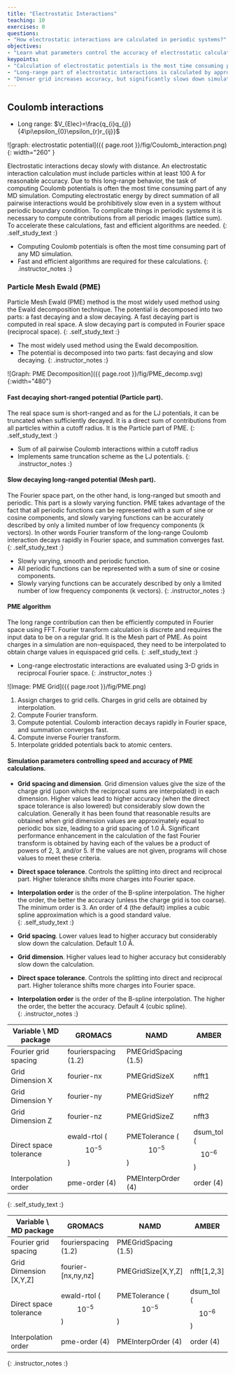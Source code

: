 ```yaml
---
title: "Electrostatic Interactions"
teaching: 10
exercises: 0
questions:
- "How electrostatic interactions are calculated in periodic systems?"
objectives:
- "Learn what parameters control the accuracy of electrostatic calculations"
keypoints:
- "Calculation of electrostatic potentials is the most time consuming part of any MD simulation"
- "Long-range part of electrostatic interactions is calculated by approximating Coulomb potentials on a grid" 
- "Denser grid increases accuracy, but significantly slows down simulation"
---
```

## Coulomb interactions
- Long range: $V_{Elec}=\frac{q_{i}q_{j}}{4\pi\epsilon_{0}\epsilon_{r}r_{ij}}$

![graph: electrostatic potential]({{ page.root }}/fig/Coulomb_interaction.png){: width="260" }

Electrostatic interactions decay slowly with distance. An electrostatic interaction calculation must include particles within at least 100 A for reasonable accuracy. Due to this long-range behavior, the task of computing Coulomb potentials is often the most time consuming part of any MD simulation. Computing electrostatic energy by direct summation of all pairwise interactions would be prohibitively slow even in a system without periodic boundary condition. To complicate things in periodic systems it is necessary to compute contributions from all periodic images (lattice sum). To accelerate these calculations, fast and efficient algorithms are needed.
{: .self_study_text :}

- Computing Coulomb potentials is often the most time consuming part of any MD simulation. 
- Fast and efficient algorithms are required for these calculations.
{: .instructor_notes :}

### Particle Mesh Ewald (PME) 
Particle Mesh Ewald (PME) method is the most widely used method using the Ewald decomposition technique. The potential is decomposed into two parts: a fast decaying and a slow decaying. A fast decaying part is computed in real space. A slow decaying part is computed in Fourier space (reciprocal space). 
{: .self_study_text :}
- The most widely used method using the Ewald decomposition.
- The potential is decomposed into two parts: fast decaying and slow decaying.
{: .instructor_notes :}

![Graph: PME Decomposition]({{ page.root }}/fig/PME_decomp.svg){:width="480"}

#### Fast decaying short-ranged potential (Particle part).
The real space sum is short-ranged and as for the LJ potentials, it can be truncated when sufficiently decayed. It is a direct sum of contributions from all particles within a cutoff radius. It is the Particle part of PME.
{: .self_study_text :}
- Sum of all pairwise Coulomb interactions within a cutoff radius 
- Implements same truncation scheme as the LJ potentials.
{: .instructor_notes :}

#### Slow decaying long-ranged potential (Mesh part).
The Fourier space part, on the other hand, is long-ranged but smooth and periodic. This part is a slowly varying function. PME takes advantage of the fact that all periodic functions can be represented with a sum of sine or cosine components, and slowly varying functions can be accurately described by only a limited number of low frequency components (k vectors). In other words Fourier transform of the long-range Coulomb interaction decays rapidly in Fourier space, and summation converges fast.    
{: .self_study_text :}

- Slowly varying, smooth and periodic function.
- All periodic functions can be represented with a sum of sine or cosine components.
- Slowly varying functions can be accurately described by only a limited number of low frequency components (k vectors).
{: .instructor_notes :}

#### PME algorithm
The long range contribution can then be efficiently computed in Fourier space using FFT. Fourier transform calculation is discrete and requires the input data to be on a regular grid. It is the  Mesh part of PME. As point charges in a simulation are non-equispaced, they need to be interpolated to obtain charge values in equispaced grid cells. 
{: .self_study_text :}
- Long-range electrostatic interactions are evaluated using 3-D grids in reciprocal Fourier space.
{: .instructor_notes :}

![Image: PME Grid]({{ page.root }}/fig/PME.png)

1. Assign charges to grid cells. Charges in grid cells are obtained by interpolation. 
2. Compute Fourier transform. 
3. Compute potential. Coulomb interaction decays rapidly in Fourier space, and summation converges fast.     
4. Compute inverse Fourier transform. 
5. Interpolate gridded potentials back to atomic centers.  

#### Simulation parameters controlling speed and accuracy of PME calculations.
- **Grid spacing and dimension**. Grid dimension values give the size of the charge grid (upon which the reciprocal sums are interpolated) in each dimension. Higher values lead to higher accuracy (when the direct space tolerance is also lowered) but considerably slow down the calculation. Generally it has been found that reasonable results are obtained when grid dimension values are approximately equal to periodic box size, leading to a grid spacing of 1.0 Å. Significant performance enhancement in the calculation of the fast Fourier transform is obtained by having each of the values be a product of powers of 2, 3, and/or 5.  If the values are not given, programs will chose values to meet these criteria.
- **Direct space tolerance**. Controls the splitting into direct and reciprocal part. Higher tolerance shifts more charges into Fourier space.
- **Interpolation order** is the order of the B-spline interpolation. The higher the order, the better the accuracy (unless the charge grid is too coarse). The minimum order is 3. An order of 4 (the default) implies a cubic spline approximation which is a good standard value.  
{: .self_study_text :}

- **Grid spacing**. Lower values lead to higher accuracy but considerably slow down the calculation. Default 1.0 Å. 
- **Grid dimension**. Higher values lead to higher accuracy but considerably slow down the calculation.
- **Direct space tolerance**. Controls the splitting into direct and reciprocal part. Higher tolerance shifts more charges into Fourier space.
- **Interpolation order** is the order of the B-spline interpolation. The higher the order, the better the accuracy. Default 4 (cubic spline).   
{: .instructor_notes :}


| Variable \ MD package | GROMACS                  | NAMD                      | AMBER                  |
|-----------------------|--------------------------|---------------------------|------------------------|
| Fourier grid spacing  | fourierspacing (1.2)     | PMEGridSpacing  (1.5)     |                        |
| Grid Dimension X      | fourier-nx               | PMEGridSizeX              |  nfft1                 |
| Grid Dimension Y      | fourier-ny               | PMEGridSizeY              |  nfft2                 |
| Grid Dimension Z      | fourier-nz               | PMEGridSizeZ              |  nfft3                 |
| Direct space tolerance| ewald-rtol ($$10^{-5}$$) | PMETolerance ($$10^{-5}$$)| dsum_tol ($$10^{-6}$$) |
| Interpolation order   | pme-order (4)            | PMEInterpOrder (4)        | order (4)              |
{: .self_study_text :}

| Variable \ MD package | GROMACS                  | NAMD                      | AMBER                  |
|-----------------------|--------------------------|---------------------------|------------------------|
| Fourier grid spacing  | fourierspacing (1.2)     | PMEGridSpacing  (1.5)     |                        |
| Grid Dimension [X,Y,Z]| fourier-[nx,ny,nz]       | PMEGridSize[X,Y,Z]        |  nfft[1,2,3]           |
| Direct space tolerance| ewald-rtol ($$10^{-5}$$) | PMETolerance ($$10^{-5}$$)| dsum_tol ($$10^{-6}$$) |
| Interpolation order   | pme-order (4)            | PMEInterpOrder (4)        | order (4)              |
{: .instructor_notes :}

